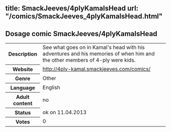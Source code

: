 title: SmackJeeves/4plyKamalsHead
url: "/comics/SmackJeeves_4plyKamalsHead.html"
---
Dosage comic SmackJeeves/4plyKamalsHead
-----------------------------------------

<table class="comicinfo">
<tr>
<th>Description</th><td>See what goes on in Kamal's head with his adventures and his memories of when him and the other members of 4-ply were kids.</td>
</tr>
<tr>
<th>Website</th><td><a href="http://4ply-kamal.smackjeeves.com/comics/">http://4ply-kamal.smackjeeves.com/comics/</a></td>
</tr>
<tr>
<th>Genre</th><td>Other</td>
</tr>
<tr>
<th>Language</th><td>English</td>
</tr>
<tr>
<th>Adult content</th><td>no</td>
</tr>
<tr>
<th>Status</th><td>ok on 11.04.2013</td>
</tr>
<tr>
<th>Votes</th><td>0</div></td>
</tr>
</table>
